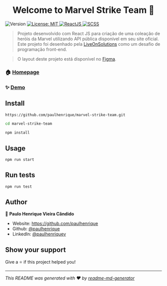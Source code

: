 <h1 align="center">Welcome to Marvel Strike Team 👋</h1>
<p>
  <img alt="Version" src="https://img.shields.io/badge/version-0.1.0-blue.svg?cacheSeconds=2592000&style=for-the-badge" />
  <a href="#" target="_blank">
    <img alt="License: MIT" src="https://img.shields.io/badge/License-MIT-yellow.svg?style=for-the-badge" />
  </a>
  <a href="#" target="_blank">
    <img alt="ReactJS" src="https://img.shields.io/badge/ReactJS-17.0.2-blue.svg?logo=react&style=for-the-badge" />
  </a>
  <a href="#" target="_blank">
    <img alt="SCSS" src="https://img.shields.io/badge/Sass-5.0.0-pink.svg?logo=sass&style=for-the-badge" />
  </a>
</p>

> Projeto desenvolvido com React JS para criação de uma coleação de heróis da  Marvel utilizando API pública disponível em seu site oficial. Este projeto foi desenhado pela [LiveOnSolutions](https://liveonbaas.com/) como um desafio de programação front-end.

> O layout deste projeto está disponível no [Figma](https://www.figma.com/file/GycG6XDx4rX4opXdyS8bPJ/Live-On-Challenge-Frontend-React?node-id=0%3A1).



### 🏠 [Homepage](https://marvel-strike-team.vercel.app/)

### ✨ [Demo](https://marvel-strike-team.vercel.app/)

## Install

```sh
https://github.com/paulhenrique/marvel-strike-team.git

cd marvel-strike-team

npm install 
```

## Usage

```sh
npm run start
```

## Run tests

```sh
npm run test
```

## Author

👤 **Paulo Henrique Vieira Cândido**

* Website: https://github.com/paulhenrique
* Github: [@paulhenrique](https://github.com/paulhenrique)
* LinkedIn: [@paulhenriquev](https://linkedin.com/in/paulhenriquev)

## Show your support

Give a ⭐️ if this project helped you!

***
_This README was generated with ❤️ by [readme-md-generator](https://github.com/kefranabg/readme-md-generator)_